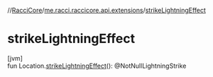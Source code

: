 //[RacciCore](../../index.md)/[me.racci.raccicore.api.extensions](index.md)/[strikeLightningEffect](strike-lightning-effect.md)

# strikeLightningEffect

[jvm]\
fun Location.[strikeLightningEffect](strike-lightning-effect.md)(): @NotNullLightningStrike

